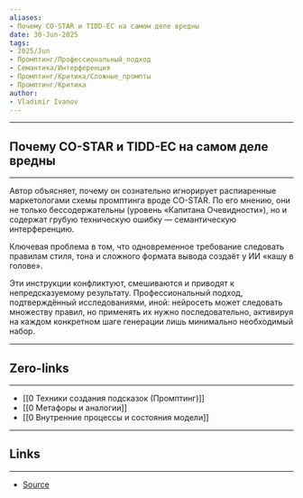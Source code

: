 ```yaml
---
aliases: 
- Почему CO-STAR и TIDD-EC на самом деле вредны 
date: 30-Jun-2025
tags:
- 2025/Jun
- Промптинг/Профессиональный_подход
- Семантика/Интерференция
- Промптинг/Критика/Сложные_промпты
- Промптинг/Критика
author:
- Vladimir Ivanov
---
```

-----
##  Почему CO-STAR и TIDD-EC на самом деле вредны 
-----
Автор объясняет, почему он сознательно игнорирует распиаренные маркетологами схемы промптинга вроде CO-STAR. По его мнению, они не только бессодержательны (уровень «Капитана Очевидности»), но и содержат грубую техническую ошибку — семантическую интерференцию.

Ключевая проблема в том, что одновременное требование следовать правилам стиля, тона и сложного формата вывода создаёт у ИИ «кашу в голове». 

Эти инструкции конфликтуют, смешиваются и приводят к непредсказуемому результату. Профессиональный подход, подтверждённый исследованиями, иной: нейросеть может следовать множеству правил, но применять их нужно последовательно, активируя на каждом конкретном шаге генерации лишь минимально необходимый набор.

---
## Zero-links
---
- [[0 Техники создания подсказок (Промптинг)]]
- [[0 Метафоры и аналогии]]
- [[0 Внутренние процессы и состояния модели]]

---
## Links
---
- [Source](https://t.me/turboproject/1774)